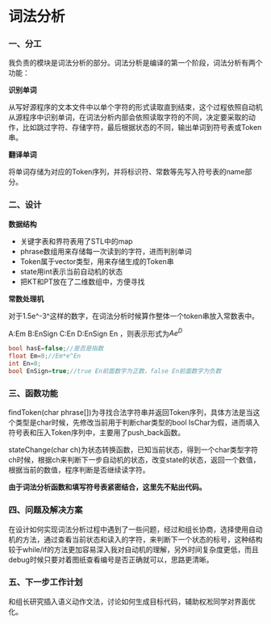 # 词法分析

### 一、分工

我负责的模块是词法分析的部分。词法分析是编译的第一个阶段，词法分析有两个功能：

**识别单词**

从写好源程序的文本文件中以单个字符的形式读取直到结束，这个过程依照自动机从源程序中识别单词，在词法分析内部会依照读取字符的不同，决定要采取的动作，比如跳过字符、存储字符，最后根据状态的不同，输出单词到符号表或Token串。

**翻译单词**

将单词存储为对应的Token序列，并将标识符、常数等先写入符号表的name部分。

### 二、设计

**数据结构**

+ 关键字表和界符表用了STL中的map
+ phrase数组用来存储每一次读到的字符，进而判别单词
+ Token属于vector<token>类型，用来存储生成的Token串
+ state用int表示当前自动机的状态
+ 把KT和PT放在了二维数组中，方便寻找

**常数处理机**

对于1.5e^-3^这样的数字，在词法分析时候算作整体一个token串放入常数表中。

A:Em		B:EnSign		C:En		D:EnSign En		，则表示形式为$Ae^D$

```c++
bool hasE=false;//是否是指数
float Em=0;//Em*e^En
int En=0;
bool EnSign=true;//true En前面数字为正数，false En前面数字为负数
```

### 三、函数功能

findToken(char phrase[])为寻找合法字符串并返回Token序列，具体方法是当这个类型是char时候，先修改当前用于判断char类型的bool IsChar为假，进而填入符号表和压入Token序列中，主要用了push_back函数。

stateChange(char ch)为状态转换函数，已知当前状态，得到一个char类型字符ch时候，根据ch来判断下一步自动机的状态，改变state的状态，返回一个数值，根据当前的数值，程序判断是否继续读字符。

**由于词法分析函数和填写符号表紧密结合，这里先不贴出代码。**

### 四、问题及解决方案

在设计如何实现词法分析过程中遇到了一些问题，经过和组长协商，选择使用自动机的方法，通过查看当前状态和读入的字符，来判断下一个状态的标号，这种结构较于while/if的方法更加容易深入我对自动机的理解，另外时间复杂度更低，而且debug时候只要对着图纸查看编号是否正确就可以，思路更清晰。

### 五、下一步工作计划

和组长研究插入语义动作文法，讨论如何生成目标代码，辅助权凇同学对界面优化。